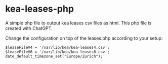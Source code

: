 # kea-leases-php

A simple php file to output kea leases csv files as html. This php file is created with ChatGPT.

Change the configuration on top of the leases.php according to your setup:

```
$leaseFileV4 = '/var/lib/kea/kea-leases4.csv';
$leaseFileV6 = '/var/lib/kea/kea-leases6.csv';
date_default_timezone_set("Europe/Zurich");
```
